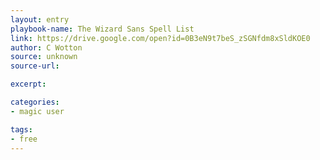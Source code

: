 ```yaml
---
layout: entry
playbook-name: The Wizard Sans Spell List
link: https://drive.google.com/open?id=0B3eN9t7beS_zSGNfdm8xSldKOE0
author: C Wotton
source: unknown
source-url:

excerpt:

categories:
- magic user

tags:
- free
---
```

